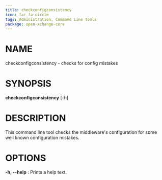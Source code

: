 ```yaml
---
title: checkconfigconsistency
icon: far fa-circle
tags: Administration, Command Line tools
package: open-xchange-core
---
```


# NAME

checkconfigconsistency - checks for config mistakes

# SYNOPSIS

**checkconfigconsistency** [-h]

# DESCRIPTION

This command line tool checks the middleware's configuration for some well known configuration mistakes.

# OPTIONS

**-h**, **--help**
: Prints a help text.
